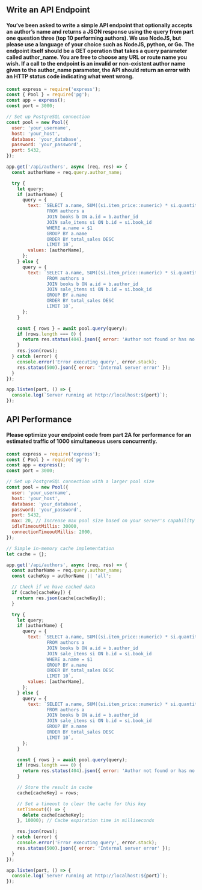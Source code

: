 ## Write an API Endpoint
#### You’ve been asked to write a simple API endpoint that optionally accepts an author’s name and returns a JSON response using the query from part one question three (top 10 performing authors). We use NodeJS, but please use a language of your choice such as NodeJS, python, or Go. The endpoint itself should be a GET operation that takes a query parameter called author_name. You are free to choose any URL or route name you wish. If a call to the endpoint is an invalid or non-existent author name given to the author_name parameter, the API should return an error with an HTTP status code indicating what went wrong.
```javascript
const express = require('express');
const { Pool } = require('pg');
const app = express();
const port = 3000;

// Set up PostgreSQL connection
const pool = new Pool({
  user: 'your_username',
  host: 'your_host',
  database: 'your_database',
  password: 'your_password',
  port: 5432,
});

app.get('/api/authors', async (req, res) => {
  const authorName = req.query.author_name;

  try {
    let query;
    if (authorName) {
      query = {
        text: `SELECT a.name, SUM((si.item_price::numeric) * si.quantity) AS total_sales
               FROM authors a
               JOIN books b ON a.id = b.author_id
               JOIN sale_items si ON b.id = si.book_id
               WHERE a.name = $1
               GROUP BY a.name
               ORDER BY total_sales DESC
               LIMIT 10`,
        values: [authorName],
      };
    } else {
      query = {
        text: `SELECT a.name, SUM((si.item_price::numeric) * si.quantity) AS total_sales
               FROM authors a
               JOIN books b ON a.id = b.author_id
               JOIN sale_items si ON b.id = si.book_id
               GROUP BY a.name
               ORDER BY total_sales DESC
               LIMIT 10`,
      };
    }

    const { rows } = await pool.query(query);
    if (rows.length === 0) {
      return res.status(404).json({ error: 'Author not found or has no sales' });
    }
    res.json(rows);
  } catch (error) {
    console.error('Error executing query', error.stack);
    res.status(500).json({ error: 'Internal server error' });
  }
});

app.listen(port, () => {
  console.log(`Server running at http://localhost:${port}`);
});

```

## API Performance
#### Please optimize your endpoint code from part 2A for performance for an estimated traffic of 1000 simultaneous users concurrently.
```javascript
const express = require('express');
const { Pool } = require('pg');
const app = express();
const port = 3000;

// Set up PostgreSQL connection with a larger pool size
const pool = new Pool({
  user: 'your_username',
  host: 'your_host',
  database: 'your_database',
  password: 'your_password',
  port: 5432,
  max: 20, // Increase max pool size based on your server's capability
  idleTimeoutMillis: 30000,
  connectionTimeoutMillis: 2000,
});

// Simple in-memory cache implementation
let cache = {};

app.get('/api/authors', async (req, res) => {
  const authorName = req.query.author_name;
  const cacheKey = authorName || 'all';

  // Check if we have cached data
  if (cache[cacheKey]) {
    return res.json(cache[cacheKey]);
  }

  try {
    let query;
    if (authorName) {
      query = {
        text: `SELECT a.name, SUM((si.item_price::numeric) * si.quantity) AS total_sales
               FROM authors a
               JOIN books b ON a.id = b.author_id
               JOIN sale_items si ON b.id = si.book_id
               WHERE a.name = $1
               GROUP BY a.name
               ORDER BY total_sales DESC
               LIMIT 10`,
        values: [authorName],
      };
    } else {
      query = {
        text: `SELECT a.name, SUM((si.item_price::numeric) * si.quantity) AS total_sales
               FROM authors a
               JOIN books b ON a.id = b.author_id
               JOIN sale_items si ON b.id = si.book_id
               GROUP BY a.name
               ORDER BY total_sales DESC
               LIMIT 10`,
      };
    }

    const { rows } = await pool.query(query);
    if (rows.length === 0) {
      return res.status(404).json({ error: 'Author not found or has no sales' });
    }

    // Store the result in cache
    cache[cacheKey] = rows;

    // Set a timeout to clear the cache for this key
    setTimeout(() => {
      delete cache[cacheKey];
    }, 10000); // Cache expiration time in milliseconds

    res.json(rows);
  } catch (error) {
    console.error('Error executing query', error.stack);
    res.status(500).json({ error: 'Internal server error' });
  }
});

app.listen(port, () => {
  console.log(`Server running at http://localhost:${port}`);
});

```